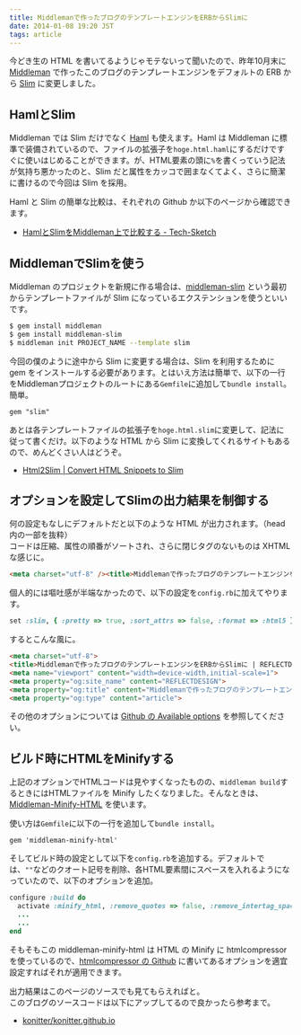 ```yaml
---
title: Middlemanで作ったブログのテンプレートエンジンをERBからSlimに
date: 2014-01-08 19:20 JST
tags: article
---
```


今どき生の HTML を書いてるようじゃモテないって聞いたので、昨年10月末に [Middleman](http://middlemanapp.com/) で作ったこのブログのテンプレートエンジンをデフォルトの ERB から [Slim](https://github.com/slim-template/slim) に変更しました。

## HamlとSlim

Middleman では Slim だけでなく [Haml](https://github.com/haml/haml) も使えます。Haml は Middleman に標準で装備されているので、ファイルの拡張子を``hoge.html.haml``にするだけですぐに使いはじめることができます。が、HTML要素の頭に``%``を書くっていう記法が気持ち悪かったのと、Slim だと属性をカッコで囲まなくてよく、さらに簡潔に書けるので今回は Slim を採用。

Haml と Slim の簡単な比較は、それぞれの Github か以下のページから確認できます。

* [HamlとSlimをMiddleman上で比較する - Tech-Sketch](http://tech-sketch.jp/2013/07/haml-slim-middleman.html)

## MiddlemanでSlimを使う

Middleman のプロジェクトを新規に作る場合は、[middleman-slim](https://github.com/yterajima/middleman-slim) という最初からテンプレートファイルが Slim になっているエクステンションを使うといいです。

```bash
$ gem install middleman
$ gem install middleman-slim
$ middleman init PROJECT_NAME --template slim
```

今回の僕のように途中から Slim に変更する場合は、Slim を利用するために gem をインストールする必要があります。とはいえ方法は簡単で、以下の一行をMiddlemanプロジェクトのルートにある``Gemfile``に追加して``bundle install``。簡単。

```gemfile
gem "slim"
```

あとは各テンプレートファイルの拡張子を``hoge.html.slim``に変更して、記法に従って書くだけ。以下のような HTML から Slim に変換してくれるサイトもあるので、めんどくさい人はどうぞ。

* [Html2Slim | Convert HTML Snippets to Slim](http://html2slim.herokuapp.com/)

## オプションを設定してSlimの出力結果を制御する

何の設定もなしにデフォルトだと以下のような HTML が出力されます。（head内の一部を抜粋）<br>
コードは圧縮、属性の順番がソートされ、さらに閉じタグのないものは XHTML な感じに。

```html
<meta charset="utf-8" /><title>Middlemanで作ったブログのテンプレートエンジンをERBからSlimに | REFLECTDESIGN</title><meta content="width=device-width,initial-scale=1" name="viewport" /><meta content="REFLECTDESIGN" property="og:site_name" /><meta content="Middlemanで作ったブログのテンプレートエンジンをERBからSlimに | REFLECTDESIGN" property="og:title" /><meta content="article" property="og:type" />
```

個人的には嘔吐感が半端なかったので、以下の設定を``config.rb``に加えてやります。

```ruby
set :slim, { :pretty => true, :sort_attrs => false, :format => :html5 }
```

するとこんな風に。

```html
<meta charset="utf-8">
<title>Middlemanで作ったブログのテンプレートエンジンをERBからSlimに | REFLECTDESIGN</title>
<meta name="viewport" content="width=device-width,initial-scale=1">
<meta property="og:site_name" content="REFLECTDESIGN">
<meta property="og:title" content="Middlemanで作ったブログのテンプレートエンジンをERBからSlimに | REFLECTDESIGN">
<meta property="og:type" content="article">
```

その他のオプションについては [Github の Available options](https://github.com/slim-template/slim#available-options) を参照してください。

## ビルド時にHTMLをMinifyする

上記のオプションでHTMLコードは見やすくなったものの、``middleman build``するときにはHTMLファイルを Minify したくなりました。そんなときは、[Middleman-Minify-HTML](https://github.com/middleman/middleman-minify-html) を使います。

使い方は``Gemfile``に以下の一行を追加して``bundle install``。

```gemfile
gem 'middleman-minify-html'
```

そしてビルド時の設定として以下を``config.rb``を追加する。デフォルトでは、```""```などのクオート記号を削除、各HTML要素間にスペースを入れるようになっていたので、以下のオプションを追加。

```ruby
configure :build do
  activate :minify_html, :remove_quotes => false, :remove_intertag_spaces => true
  ...
  ...
end
```

そもそもこの middleman-minify-html は HTML の Minify に htmlcompressor を使っているので、[htmlcompressor の Github](https://github.com/paolochiodi/htmlcompressor) に書いてあるオプションを適宜設定すればそれが適用できます。

出力結果はこのページのソースでも見てもらえればと。<br>
このブログのソースコードは以下にアップしてるので良かったら参考まで。

* [konitter/konitter.github.io](https://github.com/konitter/konitter.github.io)
